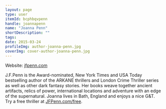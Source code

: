 ```yaml
---
layout: page
type: user
itemId: bcphbqvpenn
handle: joannapenn
name: "Joanna Penn"
shortDescription: ""
tags:
date: 2015-03-24
profileImg: author-joanna-penn.jpg
coverImg: cover-author-joanna-penn.jpg
---
```


Website: [jfpenn.com](https://jfpenn.com/)

J.F.Penn is the Award-nominated, New York Times and USA Today bestselling author of the ARKANE thrillers and London Crime Thriller series as well as other dark fantasy stories. Her books weave together ancient artifacts, relics of power, international locations and adventure with an edge of the supernatural. Joanna lives in Bath, England and enjoys a nice G&T. Try a free thriller at [JFPenn.com/free](https://www.JFPenn.com/free).